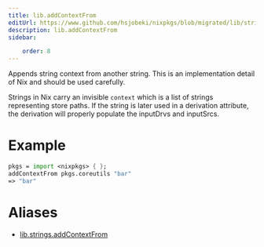 ```yaml
---
title: lib.addContextFrom
editUrl: https://www.github.com/hsjobeki/nixpkgs/blob/migrated/lib/strings.nix#L857C20
description: lib.addContextFrom
sidebar:

    order: 8
---
```


Appends string context from another string.  This is an implementation
detail of Nix and should be used carefully.

Strings in Nix carry an invisible `context` which is a list of strings
representing store paths.  If the string is later used in a derivation
attribute, the derivation will properly populate the inputDrvs and
inputSrcs.

# Example

```nix
pkgs = import <nixpkgs> { };
addContextFrom pkgs.coreutils "bar"
=> "bar"
```


# Aliases

- [lib.strings.addContextFrom](/nix-doc-comments/reference/lib/strings/lib-strings-addcontextfrom)


